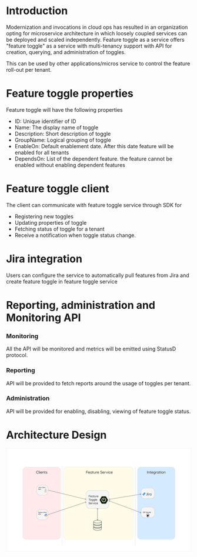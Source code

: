 # Introduction
 Modernization and invocations in cloud ops has resulted in an organization opting for microservice architecture in which loosely coupled services can be deployed and scaled independently. Feature toggle as a service offers "feature toggle" as a service with multi-tenancy support with API for creation, querying, and administration of toggles.

This can be used by other applications/micros service to control the feature roll-out per tenant.

# Feature toggle properties
Feature toggle will have the following properties
* ID: Unique identifier of ID
* Name: The display name of toggle
* Description: Short description of toggle
* GroupName: Logical grouping of toggle
* EnableOn: Default enablement date. After this date feature will be enabled for all tenants
* DependsOn: List of the dependent feature. the feature cannot be enabled without enabling dependent features


# Feature toggle client
The client can communicate with feature toggle service through SDK for

* Registering new toggles
* Updating properties of toggle
* Fetching status of toggle for a tenant
* Receive a notification when toggle status change.

# Jira integration
Users  can configure the service to automatically pull features from Jira and create feature toggle in feature toggle service

# Reporting, administration and Monitoring API

### Monitoring
All the API will be monitored and metrics will be emitted using StatusD protocol.
### Reporting
API will be provided to fetch reports around the usage of toggles per tenant.
### Administration
API will be provided for enabling, disabling, viewing of feature toggle status.

# Architecture Design

![](https://github.com/DCode-Alpha/feature-toggle-service/blob/master/Architecture-Design.jpg)
